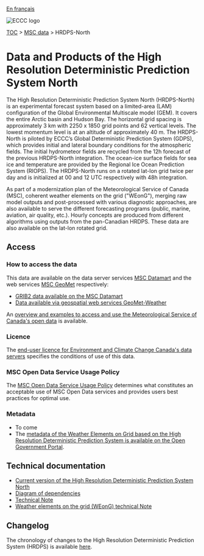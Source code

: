 [En français](readme_hrdps-north_fr.md)

![ECCC logo](../../img_eccc-logo.png)

[TOC](../../readme_en.md) > [MSC data](../readme_en.md) > HRDPS-North

# Data and Products of the High Resolution Deterministic Prediction System North

The High Resolution Deterministic Prediction System North (HRDPS-North) is an experimental forecast system based on a limited-area (LAM) configuration of the Global Environmental Multiscale model (GEM). It covers the entire Arctic basin and Hudson Bay. The horizontal grid spacing is approximately 3 km with 2250 x 1850 grid points and 62 vertical levels. The lowest momentum level is at an altitude of approximately 40 m. The HRDPS-North is piloted by ECCC’s Global Deterministic Prediction System (GDPS), which provides initial and lateral boundary conditions for the atmospheric fields. The initial hydrometeor fields are recycled from the 12h forecast of the previous HRDPS-North integration. The ocean-ice surface fields for sea ice and temperature are provided by the Regional Ice Ocean Prediction System (RIOPS). The HRDPS-North runs on a rotated lat-lon grid twice per day and is initialized at 00 and 12 UTC respectively with 48h integration.

As part of a modernization plan of the Meteorological Service of Canada (MSC), coherent weather elements on the grid ("WEonG"), merging raw model outputs and post-processed with various diagnostic approaches, are also available to serve the different forecasting programs (public, marine, aviation, air quality, etc.).  Hourly concepts are produced from different algorithms using outputs from the pan-Canadian HRDPS. These data are also available on the lat-lon rotated grid. 

## Access

### How to access the data

This data are available on the data server services [MSC Datamart](../../msc-datamart/readme_en.md) and the web services [MSC GeoMet](../../msc-geomet/readme_en.md) respectively:

* [GRIB2 data available on the MSC Datamart](readme_hrdps-north-datamart_en.md) 
* [Data available via geospatial web services GeoMet-Weather](../../msc-geomet/readme_en.md)

An [overview and examples to access and use the Meteorological Service of Canada's open data](../../usage/readme_en.md) is available.

### Licence

The [end-user licence for Environment and Climate Change Canada's data servers](../../licence/readme_en.md) specifies the conditions of use of this data.

### MSC Open Data Service Usage Policy

The [MSC Open Data Service Usage Policy](../../usage-policy/readme_en.md) determines what constitutes an acceptable use of MSC Open Data services and provides users best practices for optimal use.

### Metadata

* To come
* The [metadata of the Weather Elements on Grid based on the High Resolution Deterministic Prediction System is available on the Open Government Portal](https://open.canada.ca/data/en/dataset/9eaf8b65-a734-432e-925c-7fbe8fc65670).

## Technical documentation

* [Current version of the High Resolution Deterministic Prediction System North](https://collaboration.cmc.ec.gc.ca/cmc/cmoi/product_guide/docs/tech_specifications/tech_specifications_HRDPS-NORTH_e.pdf)
* [Diagram of dependencies](https://collaboration.cmc.ec.gc.ca/cmc/cmos/public_doc/msc-data/nwep-dependency-diagrams/system_HRDPS-N_en.svg)
* [Technical Note](https://collaboration.cmc.ec.gc.ca/cmc/cmoi/product_guide/docs/tech_notes/technote_hrdps-north_e.pdf)
* [Weather elements on the grid (WEonG) technical Note](https://collaboration.cmc.ec.gc.ca/cmc/cmoi/product_guide/docs/tech_notes/technote_weong-hrdps_e.pdf)

## Changelog

The chronology of changes to the High Resolution Deterministic Prediction System (HRDPS) is available [here](changelog_hrdps-north_en.md).

